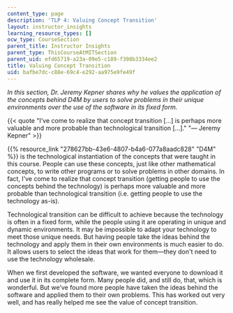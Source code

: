 ```yaml
---
content_type: page
description: 'TLP 4: Valuing Concept Transition'
layout: instructor_insights
learning_resource_types: []
ocw_type: CourseSection
parent_title: Instructor Insights
parent_type: ThisCourseAtMITSection
parent_uid: efd65719-a23a-09e5-c189-f398b3334ee2
title: Valuing Concept Transition
uid: bafbe7dc-c88e-69c4-e292-aa975e9fe49f
---
```


_In this section, Dr. Jeremy Kepner shares why he values the application of the concepts behind D4M by users to solve problems in their unique environments over the use of the software in its fixed form._

{{< quote "I’ve come to realize that concept transition […] is perhaps more valuable and more probable than technological transition […]." "— Jeremy Kepner" >}}

{{% resource_link "278627bb-43e6-4807-b4a6-077a8aadc828" "D4M" %}} is the technological instantiation of the concepts that were taught in this course. People can use these concepts, just like other mathematical concepts, to write other programs or to solve problems in other domains. In fact, I’ve come to realize that concept transition (getting people to use the concepts behind the technology) is perhaps more valuable and more probable than technological transition (i.e. getting people to use the technology as-is).

Technological transition can be difficult to achieve because the technology is often in a fixed form, while the people using it are operating in unique and dynamic environments. It may be impossible to adapt your technology to meet those unique needs. But having people take the ideas behind the technology and apply them in their own environments is much easier to do. It allows users to select the ideas that work for them—they don't need to use the technology wholesale.

When we first developed the software, we wanted everyone to download it and use it in its complete form. Many people did, and still do, that, which is wonderful. But we’ve found more people have taken the ideas behind the software and applied them to their own problems. This has worked out very well, and has really helped me see the value of concept transition.